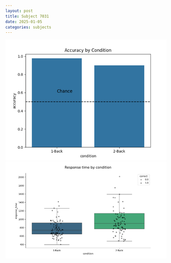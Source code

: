 ```yaml
---
layout: post
title: Subject 7031
date: 2025-01-05
categories: subjects
---
```


![](data/7031/run-18/7031_ATS_acc.png)
![](data/7031/run-18/7031_ATS_rt.png)
